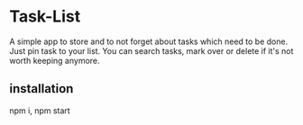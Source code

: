 # Task-List

A simple app to store and to not forget about tasks which need to be done. Just pin task to your list. You can search tasks, mark over or delete if it's not worth keeping anymore.

## installation
npm i, npm start
